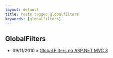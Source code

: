 ```yaml
---
layout: default
title: Posts tagged globalfilters
keywords: [globalfilters]
---
```

<h2 class="category">GlobalFilters</h2>
<ul class="posts">
<li>
<p>
<span class="date">09/11/2010</span> &raquo;
<a href="/blog/global-filters-no-asp-net-mvc-3">Global Filters no ASP.NET MVC 3</a>
</p>
</li>
</ul>
